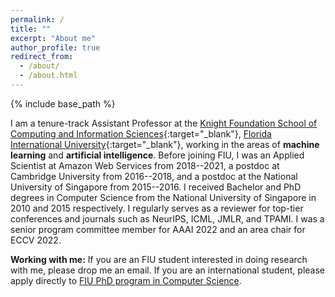 ```yaml
---
permalink: /
title: ""
excerpt: "About me"
author_profile: true
redirect_from: 
  - /about/
  - /about.html
---
```


{% include base_path %}

I am a tenure-track Assistant Professor at the [Knight Foundation School of Computing and Information Sciences](https://www.cis.fiu.edu/){:target="_blank"}, [Florida International University](https://www.fiu.edu/){:target="_blank"}, working in the areas of **machine learning** and **artificial intelligence**. Before joining FIU, I was an Applied Scientist at Amazon Web Services from 2018--2021, a postdoc at Cambridge University from 2016--2018, and a postdoc at the National University of Singapore from 2015--2016. I received Bachelor and PhD degrees in Computer Science from the National University of Singapore in 2010 and 2015 respectively. I regularly serves as a reviewer for top-tier conferences and journals such as NeurIPS, ICML, JMLR, and TPAMI. I was a senior program committee member for AAAI 2022 and an area chair for ECCV 2022.

**Working with me:** If you are an FIU student interested in doing research with me, please drop me an email. If you are an international student, please apply directly to [FIU PhD program in Computer Science](https://www.cis.fiu.edu/academics/degrees/graduate/doctor-of-philosophy-in-computer-science/).
